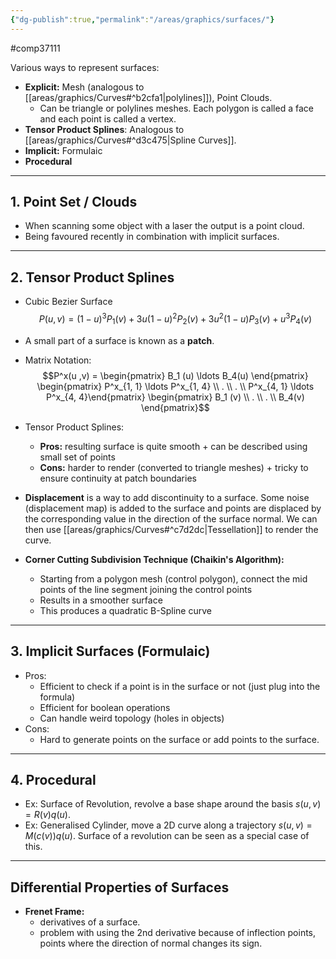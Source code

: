 ```yaml
---
{"dg-publish":true,"permalink":"/areas/graphics/surfaces/"}
---
```


#comp37111 

Various ways to represent surfaces:
* **Explicit:** Mesh (analogous to [[areas/graphics/Curves#^b2cfa1\|polylines]]), Point Clouds.
	* Can be triangle or polylines meshes. Each polygon is called a face and each point is called a vertex.
* **Tensor Product Splines**: Analogous to [[areas/graphics/Curves#^d3c475\|Spline Curves]].
* **Implicit:** Formulaic
* **Procedural**
---
## 1. Point Set / Clouds

* When scanning some object with a laser the output is a point cloud.
* Being favoured recently in combination with implicit surfaces.
---
## 2. Tensor Product Splines
 
 * Cubic Bezier Surface  $$P(u, v) = (1-u)^3 P_1 (v) + 3u (1-u)^2 P_2(v) + 3u^2 (1-u) P_3 (v) + u^3 P_4(v)$$
 * A small part of a surface is known as a **patch**.
 * Matrix Notation: $$P^x(u ,v) = \begin{pmatrix} B_1 (u) \ldots B_4(u) \end{pmatrix} \begin{pmatrix} P^x_{1, 1} \ldots  P^x_{1, 4} \\ . \\ . \\ P^x_{4, 1} \ldots P^x_{4, 4}\end{pmatrix} \begin{pmatrix} B_1 (v) \\ . \\ . \\ B_4(v) \end{pmatrix}$$
 * Tensor Product Splines:
	 * **Pros:** resulting surface is quite smooth + can be described using small set of points
	 * **Cons:** harder to render (converted to triangle meshes) + tricky to ensure continuity at patch boundaries

* **Displacement** is a way to add discontinuity to a surface. Some noise (displacement map) is added to the surface and points are displaced by the corresponding value in the direction of the surface normal. We can then use [[areas/graphics/Curves#^c7d2dc\|Tessellation]] to render the curve.
* **Corner Cutting Subdivision Technique (Chaikin's Algorithm):**
	* Starting from a polygon mesh (control polygon), connect the mid points of the line segment joining the control points
	* Results in a smoother surface
	* This produces a quadratic B-Spline curve
---
## 3. Implicit Surfaces (Formulaic)
* Pros:
	* Efficient to check if a point is in the surface or not (just plug into the formula)
	* Efficient for boolean operations
	* Can handle weird topology (holes in objects)
* Cons:
	* Hard to generate points on the surface or add points to the surface. 
---
## 4. Procedural
* Ex: Surface of Revolution, revolve a base shape around the basis $s(u, v) = R(v) q(u)$.
* Ex: Generalised Cylinder, move a 2D curve along a trajectory $s(u, v) = M(c(v))q(u)$. Surface of a revolution can be seen as a special case of this.
---
## Differential Properties of Surfaces
* **Frenet Frame:**
	* derivatives of a surface. 
	* problem with using the 2nd derivative because of inflection points, points where the direction of normal changes its sign.